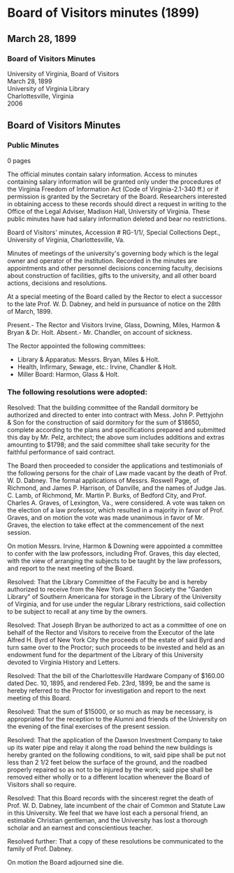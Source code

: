 <!-- llmformatted -->
# Board of Visitors minutes (1899)

## March 28, 1899

### Board of Visitors Minutes

University of Virginia, Board of Visitors\
March 28, 1899\
University of Virginia Library\
Charlottesville, Virginia\
2006

## Board of Visitors Minutes

### Public Minutes

0 pages

The official minutes contain salary information. Access to minutes containing salary information will be granted only under the procedures of the Virginia Freedom of Information Act (Code of Virginia-2.1-340 ff.) or if permission is granted by the Secretary of the Board. Researchers interested in obtaining access to these records should direct a request in writing to the Office of the Legal Adviser, Madison Hall, University of Virginia. These public minutes have had salary information deleted and bear no restrictions.

Board of Visitors' minutes, Accession # RG-1/1/, Special Collections Dept., University of Virginia, Charlottesville, Va.

Minutes of meetings of the university's governing body which is the legal owner and operator of the institution. Recorded in the minutes are appointments and other personnel decisions concerning faculty, decisions about construction of facilities, gifts to the university, and all other board actions, decisions and resolutions.

At a special meeting of the Board called by the Rector to elect a successor to the late Prof. W. D. Dabney, and held in pursuance of notice on the 28th of March, 1899.

Present.- The Rector and Visitors Irvine, Glass, Downing, Miles, Harmon & Bryan & Dr. Holt. Absent.- Mr. Chandler, on account of sickness.

The Rector appointed the following committees:

* Library & Apparatus: Messrs. Bryan, Miles & Holt.
* Health, Infirmary, Sewage, etc.: Irvine, Chandler & Holt.
* Miller Board: Harmon, Glass & Holt.

### The following resolutions were adopted:

Resolved: That the building committee of the Randall dormitory be authorized and directed to enter into contract with Mess. John P. Pettyjohn & Son for the construction of said dormitory for the sum of $18650, complete according to the plans and specifications prepared and submitted this day by Mr. Pelz, architect; the above sum includes additions and extras amounting to $1798; and the said committee shall take security for the faithful performance of said contract.

The Board then proceeded to consider the applications and testimonials of the following persons for the chair of Law made vacant by the death of Prof. W. D. Dabney. The formal applications of Messrs. Roswell Page, of Richmond, and James P. Harrison, of Danville, and the names of Judge Jas. C. Lamb, of Richmond, Mr. Martin P. Burks, of Bedford City, and Prof. Charles A. Graves, of Lexington, Va., were considered. A vote was taken on the election of a law professor, which resulted in a majority in favor of Prof. Graves, and on motion the vote was made unanimous in favor of Mr. Graves, the election to take effect at the commencement of the next session.

On motion Messrs. Irvine, Harmon & Downing were appointed a committee to confer with the law professors, including Prof. Graves, this day elected, with the view of arranging the subjects to be taught by the law professors, and report to the next meeting of the Board.

Resolved: That the Library Committee of the Faculty be and is hereby authorized to receive from the New York Southern Society the "Garden Library" of Southern Americana for storage in the Library of the University of Virginia, and for use under the regular Library restrictions, said collection to be subject to recall at any time by the owners.

Resolved: That Joseph Bryan be authorized to act as a committee of one on behalf of the Rector and Visitors to receive from the Executor of the late Alfred H. Byrd of New York City the proceeds of the estate of said Byrd and turn same over to the Proctor; such proceeds to be invested and held as an endowment fund for the department of the Library of this University devoted to Virginia History and Letters.

Resolved: That the bill of the Charlottesville Hardware Company of $160.00 dated Dec. 10, 1895, and rendered Feb. 23rd, 1899, be and the same is hereby referred to the Proctor for investigation and report to the next meeting of this Board.

Resolved: That the sum of $15000, or so much as may be necessary, is appropriated for the reception to the Alumni and friends of the University on the evening of the final exercises of the present session.

Resolved: That the application of the Dawson Investment Company to take up its water pipe and relay it along the road behind the new buildings is hereby granted on the following conditions, to wit, said pipe shall be put not less than 2 1/2 feet below the surface of the ground, and the roadbed properly repaired so as not to be injured by the work; said pipe shall be removed either wholly or to a different location whenever the Board of Visitors shall so require.

Resolved: That this Board records with the sincerest regret the death of Prof. W. D. Dabney, late incumbent of the chair of Common and Statute Law in this University. We feel that we have lost each a personal friend, an estimable Christian gentleman, and the University has lost a thorough scholar and an earnest and conscientious teacher.

Resolved further: That a copy of these resolutions be communicated to the family of Prof. Dabney.

On motion the Board adjourned sine die.
